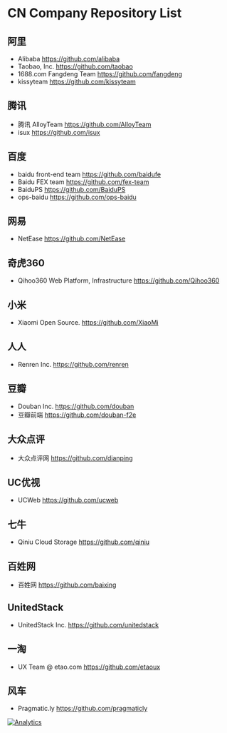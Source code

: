 # CN Company Repository List

## 阿里

* Alibaba https://github.com/alibaba
* Taobao, Inc. https://github.com/taobao
* 1688.com Fangdeng Team https://github.com/fangdeng
* kissyteam https://github.com/kissyteam

## 腾讯

* 腾讯 AlloyTeam https://github.com/AlloyTeam 
* isux https://github.com/isux 

## 百度

* baidu front-end team https://github.com/baidufe	
* Baidu FEX team https://github.com/fex-team
* BaiduPS https://github.com/BaiduPS 
* ops-baidu https://github.com/ops-baidu

## 网易

* NetEase https://github.com/NetEase 

## 奇虎360

* Qihoo360 Web Platform, Infrastructure https://github.com/Qihoo360 

## 小米

* Xiaomi Open Source. https://github.com/XiaoMi 

## 人人

* Renren Inc. https://github.com/renren 

## 豆瓣

* Douban Inc. https://github.com/douban 
* 豆瓣前端 https://github.com/douban-f2e 

## 大众点评

* 大众点评网 https://github.com/dianping 

## UC优视

* UCWeb https://github.com/ucweb 

## 七牛

* Qiniu Cloud Storage https://github.com/qiniu 

## 百姓网

* 百姓网 https://github.com/baixing 

## UnitedStack

* UnitedStack Inc. https://github.com/unitedstack 

## 一淘

* UX Team @ etao.com https://github.com/etaoux 

## 风车

* Pragmatic.ly https://github.com/pragmaticly 

[![Analytics](http://ga.rebill.info:8080/UA-5149421-7/github.com/rebill/cn-company-repo-list?pixel)](https://github.com/rebill/ga-beacon)